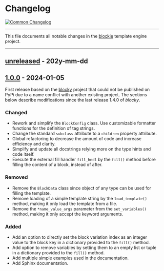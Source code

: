 # Changelog

[![Common Changelog](https://common-changelog.org/badge.svg)](https://common-changelog.org)

---

This file documents all notable changes in the [blockie](https://github.com/lubomilko/blockie)
template engine project.

---


## [unreleased] - 202y-mm-dd




## [1.0.0] - 2024-01-05

First release based on the [blocky](https://github.com/lubomilko/blocky) project that could not be
published on PyPi due to a name conflict with another existing project. The sections below
describe modifications since the last release 1.4.0 of *blocky*.

### Changed

- Rework and simplify the `BlockConfig` class. Use customizable formatter functions for the
  definition of tag strings.
- Change the standard `subclass` attribute to a `children` property attribute.
- Global refactoring to decrease the amount of code and increase efficiency and clarity.
- Simplify and update all docstrings relying more on the type hints and code itself.
- Execute the external fill handler `fill_hndl` by the `fill()` method before filling the content
  of a block, instead of after.

### Removed

- Remove the `BlockData` class since object of any type can be used for filling the template.
- Remove loading of a simple template string by the `load_template()` method, making it only
  load the template from a file.
- Remove the `*name_value_args` parameter from the `set_variables()` method, making it only
  accept the keyword arguments.

### Added

- Add an option to directly set the block variation index as an integer value to the block key in
  a dictionary provided to the `fill()` method.
- Add option to remove variables by setting them to an empty list or tuple in a dictionary 
  provided to the `fill()` method.
- Add multiple simple examples used in the documentation.
- Add Sphinx documentation.


[unreleased]: https://github.com/lubomilko/blockie
[1.0.0]: https://github.com/lubomilko/blockie/releases/tag/1.0.0
